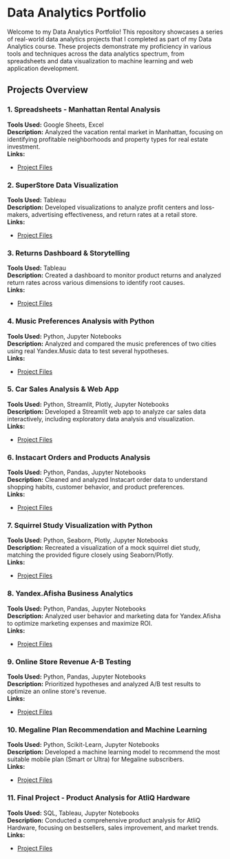 # Data Analytics Portfolio

Welcome to my Data Analytics Portfolio! This repository showcases a series of real-world data analytics projects that I completed as part of my Data Analytics course. These projects demonstrate my proficiency in various tools and techniques across the data analytics spectrum, from spreadsheets and data visualization to machine learning and web application development.

## Projects Overview

### 1. Spreadsheets - Manhattan Rental Analysis
**Tools Used:** Google Sheets, Excel  
**Description:** Analyzed the vacation rental market in Manhattan, focusing on identifying profitable neighborhoods and property types for real estate investment.  
**Links:**  
- [Project Files](./Spreadsheets%20-%20Manhattan%20Rental%20Analysis/README.md)

### 2. SuperStore Data Visualization
**Tools Used:** Tableau  
**Description:** Developed visualizations to analyze profit centers and loss-makers, advertising effectiveness, and return rates at a retail store.  
**Links:**  
- [Project Files](./SuperStore%20Data%20Visualization/README.md)

### 3. Returns Dashboard & Storytelling
**Tools Used:** Tableau  
**Description:** Created a dashboard to monitor product returns and analyzed return rates across various dimensions to identify root causes.  
**Links:**  
- [Project Files](./Returns%20Dashboard%20%26%20Storytelling/README.md)

### 4. Music Preferences Analysis with Python
**Tools Used:** Python, Jupyter Notebooks  
**Description:** Analyzed and compared the music preferences of two cities using real Yandex.Music data to test several hypotheses.  
**Links:**  
- [Project Files](./Music%20Preferences%20Analysis%20with%20Python/README.md)

### 5. Car Sales Analysis & Web App
**Tools Used:** Python, Streamlit, Plotly, Jupyter Notebooks  
**Description:** Developed a Streamlit web app to analyze car sales data interactively, including exploratory data analysis and visualization.  
**Links:**  
- [Project Files](./Car%20Sales%20Analysis%20%26%20Web%20App/README.md)

### 6. Instacart Orders and Products Analysis
**Tools Used:** Python, Pandas, Jupyter Notebooks  
**Description:** Cleaned and analyzed Instacart order data to understand shopping habits, customer behavior, and product preferences.  
**Links:**  
- [Project Files](./Instacart%20Orders%20and%20Products%20Analysis/README.md)

### 7. Squirrel Study Visualization with Python
**Tools Used:** Python, Seaborn, Plotly, Jupyter Notebooks  
**Description:** Recreated a visualization of a mock squirrel diet study, matching the provided figure closely using Seaborn/Plotly.  
**Links:**  
- [Project Files](./Squirrel%20Study%20Visualization%20with%20Python/README.md)

### 8. Yandex.Afisha Business Analytics
**Tools Used:** Python, Pandas, Jupyter Notebooks  
**Description:** Analyzed user behavior and marketing data for Yandex.Afisha to optimize marketing expenses and maximize ROI.  
**Links:**  
- [Project Files](./Yandex.Afisha%20Business%20Analytics/README.md)

### 9. Online Store Revenue A-B Testing
**Tools Used:** Python, Pandas, Jupyter Notebooks  
**Description:** Prioritized hypotheses and analyzed A/B test results to optimize an online store's revenue.  
**Links:**  
- [Project Files](./Online%20Store%20Revenue%20A-B%20Testing/README.md)

### 10. Megaline Plan Recommendation and Machine Learning
**Tools Used:** Python, Scikit-Learn, Jupyter Notebooks  
**Description:** Developed a machine learning model to recommend the most suitable mobile plan (Smart or Ultra) for Megaline subscribers.  
**Links:**  
- [Project Files](./Megaline%20Plan%20Recommendation%20and%20Machine%20Learning/README.md)

### 11. Final Project - Product Analysis for AtliQ Hardware
**Tools Used:** SQL, Tableau, Jupyter Notebooks  
**Description:** Conducted a comprehensive product analysis for AtliQ Hardware, focusing on bestsellers, sales improvement, and market trends.  
**Links:**  
- [Project Files](./Final%20Project%20-%20Product%20Analysis%20for%20AtliQ%20Hardware/README.md)

